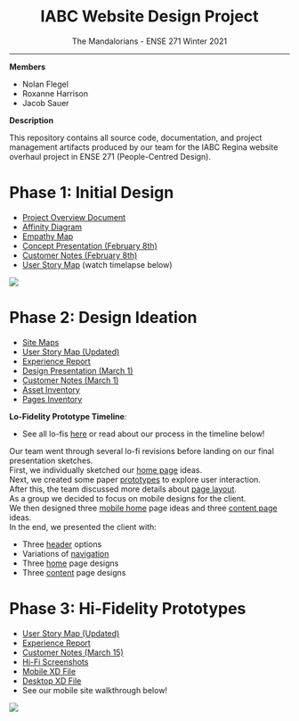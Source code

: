 <h1 align="center">IABC Website Design Project</h1>
<p align="center">The Mandalorians - ENSE 271 Winter 2021</p>

---
**Members**
- Nolan Flegel
- Roxanne Harrison
- Jacob Sauer

**Description**

This repository contains all source code, documentation, and project management artifacts produced by our team for the IABC Regina website overhaul project in ENSE 271 (People-Centred Design).

# Phase 1: Initial Design

- <a href="https://github.com/SquareSquire286/ENSE271-IABC-Project/blob/jacob/Initial%20Design/ProjectOverview.md">Project Overview Document</a>
- <a href="https://github.com/SquareSquire286/ENSE271-IABC-Project/blob/jacob/Initial%20Design/AffinityDiagram.pdf">Affinity Diagram</a>
- <a href="https://github.com/SquareSquire286/ENSE271-IABC-Project/blob/jacob/Initial%20Design/EmpathyMap.pdf">Empathy Map</a>
- <a href="https://github.com/SquareSquire286/ENSE271-IABC-Project/blob/jacob/Initial%20Design/Concept%20Presentation%20(February%208th).pdf">Concept Presentation (February 8th)</a>
- <a href="https://github.com/SquareSquire286/ENSE271-IABC-Project/blob/jacob/Initial%20Design/CustomerNotesFeb8.md">Customer Notes (February 8th)</a>
- <a href="https://github.com/SquareSquire286/ENSE271-IABC-Project/blob/jacob/Initial%20Design/UserStoryMap.pdf">User Story Map</a> (watch timelapse below)

![](Initial%20Design/UserStoryMap.gif)

# Phase 2: Design Ideation

- [Site Maps](Design%20Ideation/SiteMaps.pdf)
- [User Story Map (Updated)](Design%20Ideation/UserStoryMap(Updated).PNG)
- [Experience Report](Design%20Ideation/ExperienceReport.pdf)
- [Design Presentation (March 1)](Design%20Ideation/DesignPresentation.pdf)
- [Customer Notes (March 1)](Design%20Ideation/CustomerNotes_March1.md)
- <a href="https://github.com/SquareSquire286/ENSE271-IABC-Project/blob/temp/Design%20Ideation/Asset%20Inventory%20-%20Assets.pdf">Asset Inventory</a>
- <a href="https://github.com/SquareSquire286/ENSE271-IABC-Project/blob/temp/Design%20Ideation/Asset%20Inventory%20-%20Pages.pdf">Pages Inventory</a>

**Lo-Fidelity Prototype Timeline**:
- See all lo-fis [here](Design%20Ideation/Lo-Fidelity%20Sketches/AllDesignSketches.pdf) or read about our process in the timeline below!  

Our team went through several lo-fi revisions before landing on our final presentation sketches.  
First, we individually sketched our [home page](Design%20Ideation/Lo-Fidelity%20Sketches/FirstDraftHomePage.pdf) ideas.  
Next, we created some paper [prototypes](Design%20Ideation/Lo-Fidelity%20Sketches/Prototyping.pdf) to explore user interaction.  
After this, the team discussed more details about [page layout](Design%20Ideation/Lo-Fidelity%20Sketches/PageLayout.pdf).  
As a group we decided to focus on mobile designs for the client.   
We then designed three [mobile home](Design%20Ideation/Lo-Fidelity%20Sketches/MobileHome.pdf) page ideas and three [content page](Design%20Ideation/Lo-Fidelity%20Sketches/MobileContent.pdf) ideas.  
In the end, we presented the client with:   
- Three [header](Design%20Ideation/Lo-Fidelity%20Sketches/Headers.pdf) options  
- Variations of [navigation](Design%20Ideation/Lo-Fidelity%20Sketches/PresentedNavigation.pdf)  
- Three [home](Design%20Ideation/Lo-Fidelity%20Sketches/PresentedHomePages.pdf) page designs  
- Three [content](Design%20Ideation/Lo-Fidelity%20Sketches/PresentedContentPages.pdf) page designs


# Phase 3: Hi-Fidelity Prototypes

- [User Story Map (Updated)](Hi-Fi%20Prototyping/StoryMap.png)
- [Experience Report](Hi-Fi%20Prototyping/ExperienceReport.pdf)
- [Customer Notes (March 15)](Hi-Fi%20Prototyping/IABC%20Summary%20Notes%20March%2015.pdf)
- [Hi-Fi Screenshots](Hi-Fi%20Prototyping/Hi-Fi%20screenshots/High-Fi-Screenshots.pdf)
- [Mobile XD File](Hi-Fi%20Prototyping/IABC_Mobile_Prototype_Final.xd)
- [Desktop XD File](Hi-Fi%20Prototyping/IABC%20Hi-Fi%20Prototypes%20(Jacob,%20Browser).xd)
- See our mobile site walkthrough below!
  
![](Hi-Fi%20Prototyping/GIF-mobile.gif)
